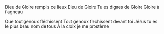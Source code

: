 Dieu de Gloire remplis ce lieux
Dieu de Gloire
Tu es dignes de Gloire
Gloire à l'agneau

Que tout genoux fléchissent
Tout genoux fléchissent devant toi
Jésus tu es le plus beau nom de tous
À la croix je me prostèrne

